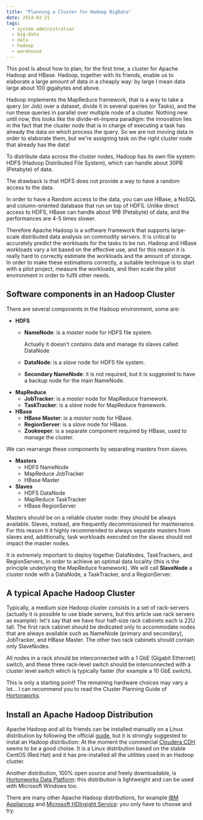 ```yaml
---
title: "Planning a Cluster for Hadoop BigData"
date: 2014-02-21
tags:
  - system administration
  - big-data
  - data
  - hadoop
  - warehouse
---
```

This post is about how to plan, for the first time, a cluster for Apache Hadoop and HBase. Hadoop, together with its friends, enable us to elaborate a large amount of data in a cheaply way: by large I mean data large about 100 gigabytes and above.

Hadoop implements the MapReduce framework, that is a way to take a query (or Job) over a dataset, divide it in several queries (or Tasks), and the run these queries in parallel over multiple node of a cluster. Nothing new until now, this looks like the divide-et-impera paradigm: the innovation lies in the fact that the cluster node that is in charge of executing a task has already the data on which process the query. So we are not moving data in order to elaborate them, but we're assigning task on the right cluster node that already has the data!

<!-- truncate -->

To distribute data across the cluster nodes, Hadoop has its own file system: HDFS (Hadoop Distributed File System), which can handle about 30PB (Petabyte) of data.

The drawback is that HDFS does not provide a way to have a random access to the data.

In order to have a Random access to the data, you can use HBase, a NoSQL and column-oriented database that run on top of HDFS. Unlike direct access to HDFS, HBase can handle about 1PB (Petabyte) of data, and the performances are 4-5 times slower.

Therefore Apache Hadoop is a software framework that supports large-scale distributed data analysis on commodity servers. It is critical to accurately predict the workloads for the tasks to be run. Hadoop and HBase workloads vary a lot based on the effective use, and for this reason it is really hard to correctly estimate the workloads and the amount of storage. In order to make these estimations correctly, a suitable technique is to start with a pilot project, measure the workloads, and then scale the pilot environment in order to fulfil other needs.

## Software components in an Hadoop Cluster

There are several components in the Hadoop environment, some are:

  * **HDFS**
      * **NameNode**: is a _master_ node for HDFS file system.

        Actually it doesn't contains data and manage its slaves called DataNode
      * **DataNode**: is a _slave_ node for HDFS file system.
      * **Secondary NameNode**: it is not required, but it is suggested to have a backup node for the main NameNode.
  * **MapReduce**
      * **JobTracker**: is a _master_ node for MapReduce framework.
      * **TaskTracker**: is a _slave_ node for MapReduce framework.
  * **HBase**
      * **HBase Master**: is a _master_ node for HBase.
      * **RegionServer**: is a _slave_ node for HBase.
      * **Zookeeper**: is a separate component required by HBase, used to manage the cluster.

We can rearrange these components by separating masters from slaves.

  * **Masters**
      * HDFS NameNode
      * MapReduce JobTracker
      * HBase Master
  * **Slaves**
      * HDFS DataNode
      * MapReduce TaskTracker
      * HBase RegionServer

Masters should be on a reliable cluster node: they should be always available. Slaves, instead, are frequently decommissioned for maintenance. For this reason it it highly recommended to always separate masters from slaves and, additionally, task workloads executed on the slaves should not impact the master nodes.

It is extremely important to deploy together DataNodes, TaskTrackers, and RegionServers, in order to achieve an optimal data locality (this is the principle underlying the MapReduce framework). We will call **SlaveNode** a cluster node with a DataNode, a TaskTracker, and a RegionServer.

## A typical Apache Hadoop Cluster

Typically, a medium size Hadoop cluster consists in a set of rack-servers (actually it is possible to use blade servers, but this article use rack servers as example): let's say that we have four half-size rack cabinets each is 22U tall. The first rack cabinet should be dedicated only to accommodate nodes that are always available such as NameNode (primary and secondary), JobTracker, and HBase Master. The other two rack cabinets should contain only SlaveNodes.

All nodes in a rack should be interconnected with a 1 GbE (Gigabit Ethernet) switch, and these three rack-level switch should be interconnected with a cluster level switch which is typically faster (for example a 10 GbE switch).

This is only a starting point! The remaining hardware choices may vary a lot... I can recommend you to read the Cluster Planning Guide of [Hortonworks](http://hortonworks.com).

## Install an Apache Hadoop Distribution

Apache Hadoop and all its friends can be installed manually on a Linux distribution by following the official [guide](https://hadoop.apache.org/docs/current2/index.html), but it is strongly suggested to instal an Hadoop distribution: At the moment the commercial [Cloudera CDH](http://www.cloudera.com) seems to be a good choise. It is a Linux distribution based on the stable CentOS (Red Hat) and it has pre-installed all the utilities used in an Hadoop cluster.

Another distribution, 100% open source and freely downloadable, is [Hortonworks Data Platform](http://hortonworks.com): this distribution is lightweight and can be used with Microsoft Windows too.

There are many other Apache Hadoop distributions, for example [IBM Appliances](http://www.ibm.com/big-data/us/en/) and [Microsoft HDInsight Service](http://www.windowsazure.com/en-us/services/hdinsight/): you only have to choose and try.
